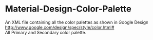 # Material-Design-Color-Palette
An XML file containing all the color palettes as shown in Google Design<br> 
http://www.google.com/design/spec/style/color.html# <br>All Primary and Secondary color palette.<br>
